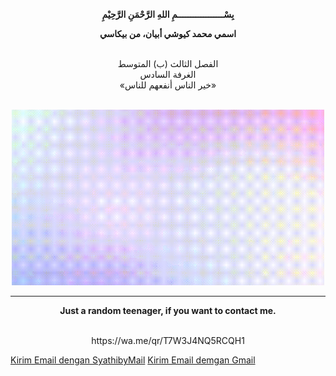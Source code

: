 <p align="center">
  <strong>بِسْــــــــــــــــــمِ اللهِ الرَّحْمَنِ الرَّحِيْمِ</strong>
</p>



<p align="center">
  <strong>اسمي محمد كيوشي أبيان، من بيكاسي</strong>
</p>

<p align="center">
<br/> الفصل الثالث (ب) المتوسط
  <br/> الغرفة السادس
<br/> «خير الناس أنفعهم للناس»
</p>
<br/>
<div align="center">
  <img src="https://github.com/kiyoshiabyan/Lobby-Page/blob/main/https___github_com_kiyoshiabyan_20250705_080258_0001.gif" alt="Device" width="500" />
</div>

---
<p align="center">
  <strong>Just a random teenager, if you want to contact me.
</strong>
</p>

<p align="center">
<br/> https://wa.me/qr/T7W3J4NQ5RCQH1


<a href="mailto:kiyoshiabyan11@smail.syathiby.id">Kirim Email dengan SyathibyMail</a>
<a href="mailto:kiyoshiabyan11@gmail.com">Kirim Email demgan Gmail</a>


  

